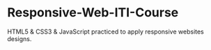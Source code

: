 # Responsive-Web-ITI-Course
HTML5 &amp; CSS3 &amp; JavaScript practiced to apply responsive websites designs.
